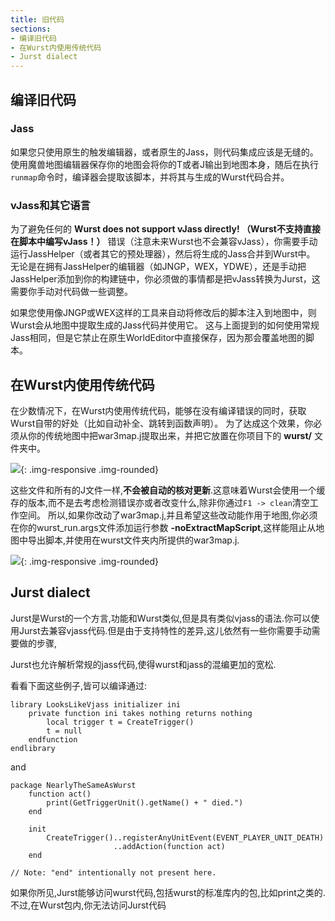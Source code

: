 ```yaml
---
title: 旧代码
sections:
- 编译旧代码
- 在Wurst内使用传统代码
- Jurst dialect
---
```


## 编译旧代码

### Jass

如果您只使用原生的触发编辑器，或者原生的Jass，则代码集成应该是无缝的。
使用魔兽地图编辑器保存你的地图会将你的T或者J输出到地图本身，随后在执行`runmap`命令时，编译器会提取该脚本，并将其与生成的Wurst代码合并。

### vJass和其它语言

为了避免任何的 __Wurst does not support vJass directly! （Wurst不支持直接在脚本中编写vJass！）__ 错误（注意未来Wurst也不会兼容vJass），你需要手动运行JassHelper（或者其它的预处理器），然后将生成的Jass合并到Wurst中。
无论是在拥有JassHelper的编辑器（如JNGP，WEX，YDWE），还是手动把JassHelper添加到你的构建链中，你必须做的事情都是把vJass转换为Jurst，这需要你手动对代码做一些调整。

如果您使用像JNGP或WEX这样的工具来自动将修改后的脚本注入到地图中，则Wurst会从地图中提取生成的Jass代码并使用它。
这与上面提到的如何使用常规Jass相同，但是它禁止在原生WorldEditor中直接保存，因为那会覆盖地图的脚本。

## 在Wurst内使用传统代码

在少数情况下，在Wurst内使用传统代码，能够在没有编译错误的同时，获取Wurst自带的好处（比如自动补全、跳转到函数声明）。
为了达成这个效果，你必须从你的传统地图中把war3map.j提取出来，并把它放置在你项目下的 **wurst/** 文件夹中。

![](/assets/images/legacy/war3map.j.png){: .img-responsive .img-rounded}

这些文件和所有的J文件一样,__不会被自动的核对更新__.这意味着Wurst会使用一个缓存的版本,而不是去考虑检测错误亦或者改变什么,除非你通过`F1 -> clean`清空工作空间。
所以,如果你改动了war3map.j,并且希望这些改动能作用于地图,你必须在你的wurst_run.args文件添加运行参数 **-noExtractMapScript**,这样能阻止从地图中导出脚本,并使用在wurst文件夹内所提供的war3map.j.

![](/assets/images/legacy/uselegacycode.png){: .img-responsive .img-rounded}

## Jurst dialect

Jurst是Wurst的一个方言,功能和Wurst类似,但是具有类似vjass的语法.你可以使用Jurst去兼容vjass代码.但是由于支持特性的差异,这儿依然有一些你需要手动需要做的步骤,

Jurst也允许解析常规的jass代码,使得wurst和jass的混编更加的宽松.

看看下面这些例子,皆可以编译通过:
```wurst
library LooksLikeVjass initializer ini
    private function ini takes nothing returns nothing
        local trigger t = CreateTrigger()
        t = null
    endfunction
endlibrary
```
and

```wurst
package NearlyTheSameAsWurst
    function act()
        print(GetTriggerUnit().getName() + " died.")
    end

    init
        CreateTrigger()..registerAnyUnitEvent(EVENT_PLAYER_UNIT_DEATH)
                       ..addAction(function act)
    end

// Note: "end" intentionally not present here.
```
如果你所见,Jurst能够访问wurst代码,包括wurst的标准库内的包,比如print之类的.不过,在Wurst包内,你无法访问Jurst代码

